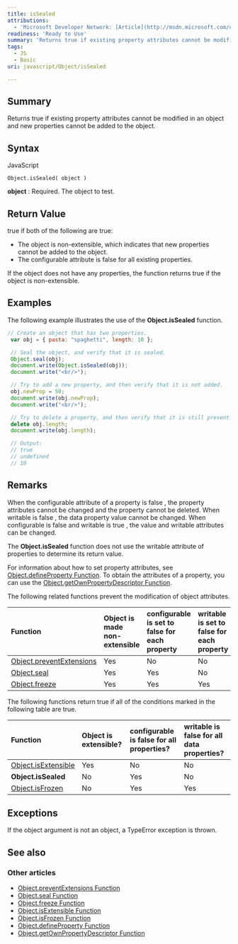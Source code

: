 ```yaml
---
title: isSealed
attributions:
  - 'Microsoft Developer Network: [Article](http://msdn.microsoft.com/en-us/library/ie/ff806189(v=vs.94).aspx)'
readiness: 'Ready to Use'
summary: 'Returns true if existing property attributes cannot be modified in an object and new properties cannot be added to the object.'
tags:
  - JS
  - Basic
uri: javascript/Object/isSealed

---
```

## <span>Summary</span>

Returns true if existing property attributes cannot be modified in an object and new properties cannot be added to the object.

## <span>Syntax</span>

<span class="language">JavaScript</span>

    Object.isSealed( object )

**object**
:   Required. The object to test.

## <span>Return Value</span>

true if both of the following are true:

-   The object is non-extensible, which indicates that new properties cannot be added to the object.
-   The configurable attribute is false for all existing properties.

If the object does not have any properties, the function returns true if the object is non-extensible.

## <span>Examples</span>

The following example illustrates the use of the **Object.isSealed** function.

``` js
// Create an object that has two properties.
 var obj = { pasta: "spaghetti", length: 10 };

 // Seal the object, and verify that it is sealed.
 Object.seal(obj);
 document.write(Object.isSealed(obj));
 document.write("<br/>");

 // Try to add a new property, and then verify that it is not added.
 obj.newProp = 50;
 document.write(obj.newProp);
 document.write("<br/>");

 // Try to delete a property, and then verify that it is still present.
 delete obj.length;
 document.write(obj.length);

 // Output:
 // true
 // undefined
 // 10
```

## <span>Remarks</span>

When the configurable attribute of a property is false , the property attributes cannot be changed and the property cannot be deleted. When writable is false , the data property value cannot be changed. When configurable is false and writable is true , the value and writable attributes can be changed.

The **Object.isSealed** function does not use the writable attribute of properties to determine its return value.

For information about how to set property attributes, see [Object.defineProperty Function](/javascript/Object/defineProperty). To obtain the attributes of a property, you can use the [Object.getOwnPropertyDescriptor Function](/javascript/Object/getOwnPropertyDescriptor).

The following related functions prevent the modification of object attributes.

|Function|Object is made non-extensible|configurable is set to false for each property|writable is set to false for each property|
|:-------|:----------------------------|:---------------------------------------------|:-----------------------------------------|
|[Object.preventExtensions](/javascript/Object/preventExtensions)|Yes|No|No|
|[Object.seal](/javascript/Object/seal)|Yes|Yes|No|
|[Object.freeze](/javascript/Object/freeze)|Yes|Yes|Yes|

The following functions return true if all of the conditions marked in the following table are true.

|Function|Object is extensible?|configurable is false for all properties?|writable is false for all data properties?|
|:-------|:--------------------|:----------------------------------------|:-----------------------------------------|
|[Object.isExtensible](/javascript/Object/isExtensible)|Yes|No|No|
|**Object.isSealed**|No|Yes|No|
|[Object.isFrozen](/javascript/Object/isFrozen)|No|Yes|Yes|

## <span>Exceptions</span>

If the object argument is not an object, a TypeError exception is thrown.

## <span>See also</span>

### <span>Other articles</span>

-   [Object.preventExtensions Function](/javascript/Object/preventExtensions)
-   [Object.seal Function](/javascript/Object/seal)
-   [Object.freeze Function](/javascript/Object/freeze)
-   [Object.isExtensible Function](/javascript/Object/isExtensible)
-   [Object.isFrozen Function](/javascript/Object/isFrozen)
-   [Object.defineProperty Function](/javascript/Object/defineProperty)
-   [Object.getOwnPropertyDescriptor Function](/javascript/Object/getOwnPropertyDescriptor)

